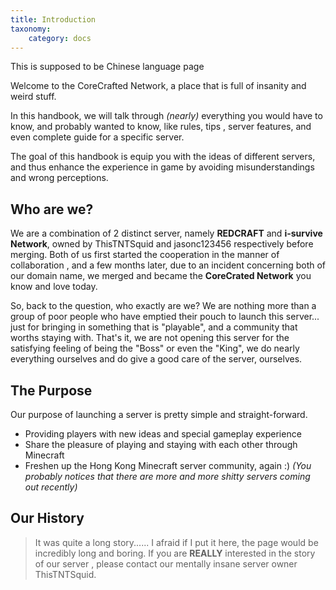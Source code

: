 ```yaml
---
title: Introduction
taxonomy:
    category: docs
---
```

This is supposed to be Chinese language page

Welcome to the CoreCrafted Network, a place that is full of insanity and weird stuff.

In this handbook, we will talk through *(nearly)* everything you would have to know, and probably wanted to know, like rules, tips , server features, and even complete guide for a specific server.

The goal of this handbook is equip you with the ideas of different servers, and thus enhance the experience in game by avoiding misunderstandings and wrong perceptions.

## Who are we?

We are a combination of 2 distinct server, namely **REDCRAFT** and **i-survive Network**, owned by ThisTNTSquid and jasonc123456 respectively before merging. Both of us first started the cooperation in the manner of collaboration , and a few months later, due to an incident concerning both of our domain name, we merged and became the **CoreCrated Network** you know and love today.

So, back to the question, who exactly are we? We are nothing more than a group of poor people who have emptied their pouch to launch this server... just for bringing in something
that is "playable", and a community that worths staying with. That's it, we are not opening this server for the satisfying feeling of being the "Boss" or even the "King", we do
nearly everything ourselves and do give a good care of the server, ourselves.

## The Purpose

Our purpose of launching a server is pretty simple and straight-forward.
* Providing players with new ideas and special gameplay experience
* Share the pleasure of playing and staying with each other through Minecraft
* Freshen up the Hong Kong Minecraft server community, again :) *(You probably notices that there are more and more shitty servers coming out recently)*

## Our History

> It was quite a long story...... I afraid if I put it here, the page would be incredibly long and boring. If you are **REALLY** interested in the story of our server , please contact our mentally insane server owner ThisTNTSquid.